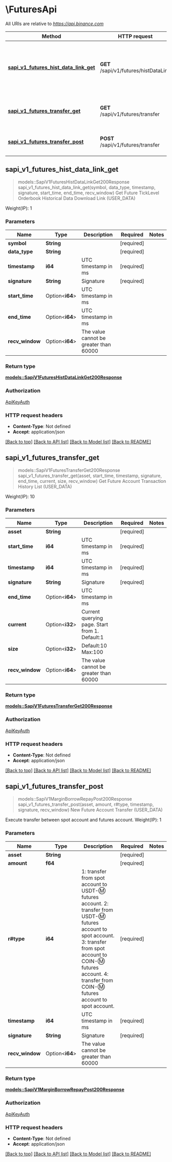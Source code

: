 # \FuturesApi

All URIs are relative to *https://api.binance.com*

Method | HTTP request | Description
------------- | ------------- | -------------
[**sapi_v1_futures_hist_data_link_get**](FuturesApi.md#sapi_v1_futures_hist_data_link_get) | **GET** /sapi/v1/futures/histDataLink | Get Future TickLevel Orderbook Historical Data Download Link (USER_DATA)
[**sapi_v1_futures_transfer_get**](FuturesApi.md#sapi_v1_futures_transfer_get) | **GET** /sapi/v1/futures/transfer | Get Future Account Transaction History List (USER_DATA)
[**sapi_v1_futures_transfer_post**](FuturesApi.md#sapi_v1_futures_transfer_post) | **POST** /sapi/v1/futures/transfer | New Future Account Transfer (USER_DATA)



## sapi_v1_futures_hist_data_link_get

> models::SapiV1FuturesHistDataLinkGet200Response sapi_v1_futures_hist_data_link_get(symbol, data_type, timestamp, signature, start_time, end_time, recv_window)
Get Future TickLevel Orderbook Historical Data Download Link (USER_DATA)

Weight(IP): 1

### Parameters


Name | Type | Description  | Required | Notes
------------- | ------------- | ------------- | ------------- | -------------
**symbol** | **String** |  | [required] |
**data_type** | **String** |  | [required] |
**timestamp** | **i64** | UTC timestamp in ms | [required] |
**signature** | **String** | Signature | [required] |
**start_time** | Option<**i64**> | UTC timestamp in ms |  |
**end_time** | Option<**i64**> | UTC timestamp in ms |  |
**recv_window** | Option<**i64**> | The value cannot be greater than 60000 |  |

### Return type

[**models::SapiV1FuturesHistDataLinkGet200Response**](_sapi_v1_futures_histDataLink_get_200_response.md)

### Authorization

[ApiKeyAuth](../README.md#ApiKeyAuth)

### HTTP request headers

- **Content-Type**: Not defined
- **Accept**: application/json

[[Back to top]](#) [[Back to API list]](../README.md#documentation-for-api-endpoints) [[Back to Model list]](../README.md#documentation-for-models) [[Back to README]](../README.md)


## sapi_v1_futures_transfer_get

> models::SapiV1FuturesTransferGet200Response sapi_v1_futures_transfer_get(asset, start_time, timestamp, signature, end_time, current, size, recv_window)
Get Future Account Transaction History List (USER_DATA)

Weight(IP): 10

### Parameters


Name | Type | Description  | Required | Notes
------------- | ------------- | ------------- | ------------- | -------------
**asset** | **String** |  | [required] |
**start_time** | **i64** | UTC timestamp in ms | [required] |
**timestamp** | **i64** | UTC timestamp in ms | [required] |
**signature** | **String** | Signature | [required] |
**end_time** | Option<**i64**> | UTC timestamp in ms |  |
**current** | Option<**i32**> | Current querying page. Start from 1. Default:1 |  |
**size** | Option<**i32**> | Default:10 Max:100 |  |
**recv_window** | Option<**i64**> | The value cannot be greater than 60000 |  |

### Return type

[**models::SapiV1FuturesTransferGet200Response**](_sapi_v1_futures_transfer_get_200_response.md)

### Authorization

[ApiKeyAuth](../README.md#ApiKeyAuth)

### HTTP request headers

- **Content-Type**: Not defined
- **Accept**: application/json

[[Back to top]](#) [[Back to API list]](../README.md#documentation-for-api-endpoints) [[Back to Model list]](../README.md#documentation-for-models) [[Back to README]](../README.md)


## sapi_v1_futures_transfer_post

> models::SapiV1MarginBorrowRepayPost200Response sapi_v1_futures_transfer_post(asset, amount, r#type, timestamp, signature, recv_window)
New Future Account Transfer (USER_DATA)

Execute transfer between spot account and futures account.  Weight(IP): 1

### Parameters


Name | Type | Description  | Required | Notes
------------- | ------------- | ------------- | ------------- | -------------
**asset** | **String** |  | [required] |
**amount** | **f64** |  | [required] |
**r#type** | **i64** | 1: transfer from spot account to USDT-Ⓜ futures account. 2: transfer from USDT-Ⓜ futures account to spot account. 3: transfer from spot account to COIN-Ⓜ futures account. 4: transfer from COIN-Ⓜ futures account to spot account. | [required] |
**timestamp** | **i64** | UTC timestamp in ms | [required] |
**signature** | **String** | Signature | [required] |
**recv_window** | Option<**i64**> | The value cannot be greater than 60000 |  |

### Return type

[**models::SapiV1MarginBorrowRepayPost200Response**](_sapi_v1_margin_borrow_repay_post_200_response.md)

### Authorization

[ApiKeyAuth](../README.md#ApiKeyAuth)

### HTTP request headers

- **Content-Type**: Not defined
- **Accept**: application/json

[[Back to top]](#) [[Back to API list]](../README.md#documentation-for-api-endpoints) [[Back to Model list]](../README.md#documentation-for-models) [[Back to README]](../README.md)

